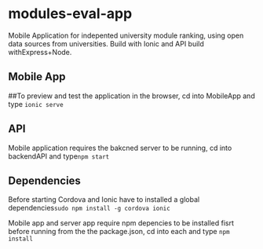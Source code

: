 # modules-eval-app
Mobile Application for indepented university module ranking, using open data sources from universities. Build with Ionic and API build withExpress+Node.

## Mobile App
##To preview and test the application in the browser, cd into MobileApp and type `ionic serve`

## API
Mobile application requires the bakcned server to be running, cd into backendAPI and type`npm start`

## Dependencies
Before starting Cordova and Ionic have to installed a global dependencies`sudo npm install -g cordova ionic`

Mobile app and server app require npm depencies to be installed fisrt before running from the the package.json, cd into each and type `npm install`
